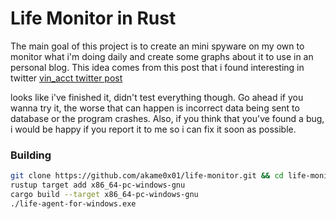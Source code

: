# Life Monitor in Rust

The main goal of this project is to create an mini spyware on my own to monitor what i'm doing daily and create some graphs about it to use in an personal blog. This idea comes from this post that i found interesting in twitter [vin_acct twitter post](https://x.com/vin_acct/status/1807973375014506597)

looks like i've finished it, didn't test everything though. Go ahead if you wanna try it, the worse that can happen is incorrect data being sent to database or the program crashes. Also, if you think that you've found a bug, i would be happy if you report it to me so i can fix it soon as possible.

### Building

```bash
git clone https://github.com/akame0x01/life-monitor.git && cd life-monitor
rustup target add x86_64-pc-windows-gnu
cargo build --target x86_64-pc-windows-gnu
./life-agent-for-windows.exe
```
